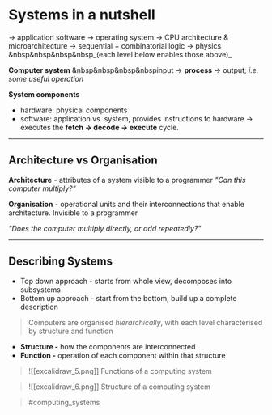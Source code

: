 # Systems in a nutshell

→ application software
→ operating system
→ CPU architecture & microarchitecture
→ sequential + combinatorial logic
→ physics
&nbsp&nbsp&nbsp&nbsp_(each level below enables those above)_
		
**Computer system**
&nbsp&nbsp&nbsp&nbspinput → **process** → output; _i.e. some useful operation_
	
**System components**
- hardware: physical components
- software: application vs. system, provides instructions to hardware
    -> executes the **fetch → decode → execute** cycle.
---
## Architecture vs Organisation
**Architecture** - attributes of a system visible to a programmer
	_"Can this computer multiply?"_

**Organisation** - operational units and their interconnections that enable architecture. Invisible to a programmer

_"Does the computer multiply directly, or add repeatedly?"_

---

## Describing Systems
-   Top down approach - starts from whole view, decomposes into subsystems
-   Bottom up approach - start from the bottom, build up a complete description

>Computers are organised _hierarchically_, with each level characterised by structure and function

-   **Structure -** how the components are interconnected
-   **Function -** operation of each component within that structure

>![[excalidraw_5.png]]
>Functions of a computing system

>![[excalidraw_6.png]]
>Structure of a computing system



>#computing_systems
